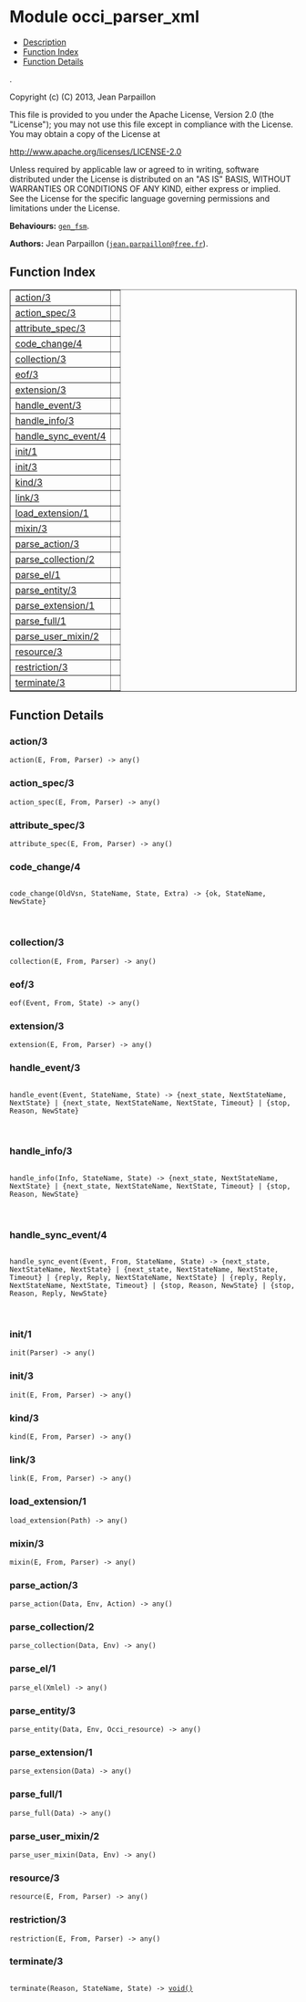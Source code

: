 

# Module occi_parser_xml #
* [Description](#description)
* [Function Index](#index)
* [Function Details](#functions)

.

Copyright (c) (C) 2013, Jean Parpaillon

This file is provided to you under the Apache License,
Version 2.0 (the "License"); you may not use this file
except in compliance with the License.  You may obtain
a copy of the License at

http://www.apache.org/licenses/LICENSE-2.0

Unless required by applicable law or agreed to in writing,
software distributed under the License is distributed on an
"AS IS" BASIS, WITHOUT WARRANTIES OR CONDITIONS OF ANY
KIND, either express or implied.  See the License for the
specific language governing permissions and limitations
under the License.

__Behaviours:__ [`gen_fsm`](gen_fsm.md).

__Authors:__ Jean Parpaillon ([`jean.parpaillon@free.fr`](mailto:jean.parpaillon@free.fr)).

<a name="index"></a>

## Function Index ##


<table width="100%" border="1" cellspacing="0" cellpadding="2" summary="function index"><tr><td valign="top"><a href="#action-3">action/3</a></td><td></td></tr><tr><td valign="top"><a href="#action_spec-3">action_spec/3</a></td><td></td></tr><tr><td valign="top"><a href="#attribute_spec-3">attribute_spec/3</a></td><td></td></tr><tr><td valign="top"><a href="#code_change-4">code_change/4</a></td><td></td></tr><tr><td valign="top"><a href="#collection-3">collection/3</a></td><td></td></tr><tr><td valign="top"><a href="#eof-3">eof/3</a></td><td></td></tr><tr><td valign="top"><a href="#extension-3">extension/3</a></td><td></td></tr><tr><td valign="top"><a href="#handle_event-3">handle_event/3</a></td><td></td></tr><tr><td valign="top"><a href="#handle_info-3">handle_info/3</a></td><td></td></tr><tr><td valign="top"><a href="#handle_sync_event-4">handle_sync_event/4</a></td><td></td></tr><tr><td valign="top"><a href="#init-1">init/1</a></td><td></td></tr><tr><td valign="top"><a href="#init-3">init/3</a></td><td></td></tr><tr><td valign="top"><a href="#kind-3">kind/3</a></td><td></td></tr><tr><td valign="top"><a href="#link-3">link/3</a></td><td></td></tr><tr><td valign="top"><a href="#load_extension-1">load_extension/1</a></td><td></td></tr><tr><td valign="top"><a href="#mixin-3">mixin/3</a></td><td></td></tr><tr><td valign="top"><a href="#parse_action-3">parse_action/3</a></td><td></td></tr><tr><td valign="top"><a href="#parse_collection-2">parse_collection/2</a></td><td></td></tr><tr><td valign="top"><a href="#parse_el-1">parse_el/1</a></td><td></td></tr><tr><td valign="top"><a href="#parse_entity-3">parse_entity/3</a></td><td></td></tr><tr><td valign="top"><a href="#parse_extension-1">parse_extension/1</a></td><td></td></tr><tr><td valign="top"><a href="#parse_full-1">parse_full/1</a></td><td></td></tr><tr><td valign="top"><a href="#parse_user_mixin-2">parse_user_mixin/2</a></td><td></td></tr><tr><td valign="top"><a href="#resource-3">resource/3</a></td><td></td></tr><tr><td valign="top"><a href="#restriction-3">restriction/3</a></td><td></td></tr><tr><td valign="top"><a href="#terminate-3">terminate/3</a></td><td></td></tr></table>


<a name="functions"></a>

## Function Details ##

<a name="action-3"></a>

### action/3 ###

`action(E, From, Parser) -> any()`

<a name="action_spec-3"></a>

### action_spec/3 ###

`action_spec(E, From, Parser) -> any()`

<a name="attribute_spec-3"></a>

### attribute_spec/3 ###

`attribute_spec(E, From, Parser) -> any()`

<a name="code_change-4"></a>

### code_change/4 ###

<pre><code>
code_change(OldVsn, StateName, State, Extra) -&gt; {ok, StateName, NewState}
</code></pre>
<br />

<a name="collection-3"></a>

### collection/3 ###

`collection(E, From, Parser) -> any()`

<a name="eof-3"></a>

### eof/3 ###

`eof(Event, From, State) -> any()`

<a name="extension-3"></a>

### extension/3 ###

`extension(E, From, Parser) -> any()`

<a name="handle_event-3"></a>

### handle_event/3 ###

<pre><code>
handle_event(Event, StateName, State) -&gt; {next_state, NextStateName, NextState} | {next_state, NextStateName, NextState, Timeout} | {stop, Reason, NewState}
</code></pre>
<br />

<a name="handle_info-3"></a>

### handle_info/3 ###

<pre><code>
handle_info(Info, StateName, State) -&gt; {next_state, NextStateName, NextState} | {next_state, NextStateName, NextState, Timeout} | {stop, Reason, NewState}
</code></pre>
<br />

<a name="handle_sync_event-4"></a>

### handle_sync_event/4 ###

<pre><code>
handle_sync_event(Event, From, StateName, State) -&gt; {next_state, NextStateName, NextState} | {next_state, NextStateName, NextState, Timeout} | {reply, Reply, NextStateName, NextState} | {reply, Reply, NextStateName, NextState, Timeout} | {stop, Reason, NewState} | {stop, Reason, Reply, NewState}
</code></pre>
<br />

<a name="init-1"></a>

### init/1 ###

`init(Parser) -> any()`

<a name="init-3"></a>

### init/3 ###

`init(E, From, Parser) -> any()`

<a name="kind-3"></a>

### kind/3 ###

`kind(E, From, Parser) -> any()`

<a name="link-3"></a>

### link/3 ###

`link(E, From, Parser) -> any()`

<a name="load_extension-1"></a>

### load_extension/1 ###

`load_extension(Path) -> any()`

<a name="mixin-3"></a>

### mixin/3 ###

`mixin(E, From, Parser) -> any()`

<a name="parse_action-3"></a>

### parse_action/3 ###

`parse_action(Data, Env, Action) -> any()`

<a name="parse_collection-2"></a>

### parse_collection/2 ###

`parse_collection(Data, Env) -> any()`

<a name="parse_el-1"></a>

### parse_el/1 ###

`parse_el(Xmlel) -> any()`

<a name="parse_entity-3"></a>

### parse_entity/3 ###

`parse_entity(Data, Env, Occi_resource) -> any()`

<a name="parse_extension-1"></a>

### parse_extension/1 ###

`parse_extension(Data) -> any()`

<a name="parse_full-1"></a>

### parse_full/1 ###

`parse_full(Data) -> any()`

<a name="parse_user_mixin-2"></a>

### parse_user_mixin/2 ###

`parse_user_mixin(Data, Env) -> any()`

<a name="resource-3"></a>

### resource/3 ###

`resource(E, From, Parser) -> any()`

<a name="restriction-3"></a>

### restriction/3 ###

`restriction(E, From, Parser) -> any()`

<a name="terminate-3"></a>

### terminate/3 ###

<pre><code>
terminate(Reason, StateName, State) -&gt; <a href="#type-void">void()</a>
</code></pre>
<br />

